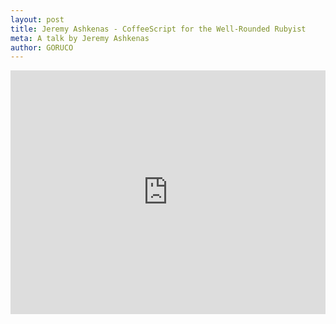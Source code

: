 ```yaml
---
layout: post
title: Jeremy Ashkenas - CoffeeScript for the Well-Rounded Rubyist
meta: A talk by Jeremy Ashkenas
author: GORUCO
---
```


<iframe src="http://player.vimeo.com/video/27200146?title=0&amp;byline=0&amp;portrait=0" width="100%" height="390px" frameborder="0" ></iframe>